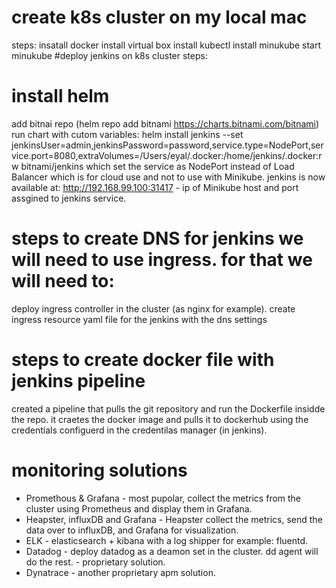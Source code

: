 # create k8s cluster on my local mac
steps:
insatall docker
install virtual box
install kubectl
install minukube
start minukube
#deploy jenkins on k8s cluster steps:

# install helm
add bitnai repo (helm repo add bitnami https://charts.bitnami.com/bitnami)
run chart with cutom variables: helm install jenkins --set jenkinsUser=admin,jenkinsPassword=password,service.type=NodePort,service.port=8080,extraVolumes=/Users/eyal/.docker:/home/jenkins/.docker:rw bitnami/jenkins which set the service as NodePort instead of Load Balancer which is for cloud use and not to use with Minikube.
jenkins is now available at: http://192.168.99.100:31417 - ip of Minikube host and port assgined to jenkins service.

# steps to create DNS for jenkins we will need to use ingress. for that we will need to:

deploy ingress controller in the cluster (as nginx for example).
create ingress resource yaml file for the jenkins with the dns settings

# steps to create docker file with jenkins pipeline
created a pipeline that pulls the git repository and run the Dockerfile insidde the repo.
it craetes the docker image and pulls it to dockerhub using the credentials configuerd in the credentilas manager (in jenkins).

# monitoring solutions

* Promethous & Grafana - most pupolar, collect the metrics from the cluster using Prometheus and display them in Grafana.
* Heapster, influxDB and Grafana - Heapster collect the metrics, send the data over to influxDB, and Grafana for visualization.
* ELK - elasticsearch + kibana with a log shipper for example: fluentd.
* Datadog - deploy datadog as a deamon set in the cluster. dd agent will do the rest. - proprietary solution.
* Dynatrace - another proprietary apm solution. 
